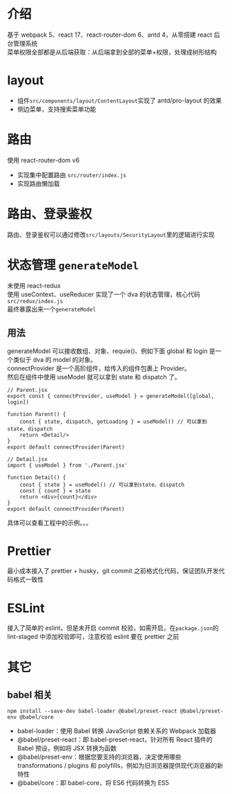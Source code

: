# 介绍

基于 webpack 5、react 17、react-router-dom 6、antd 4，从零搭建 react 后台管理系统  
菜单权限全部都是从后端获取：从后端拿到全部的菜单+权限，处理成树形结构

# layout

- 组件`src/components/layout/ContentLayout`实现了 antd/pro-layout 的效果
- 侧边菜单，支持搜索菜单功能

# 路由

使用 react-router-dom v6

- 实现集中配置路由 `src/router/index.js`
- 实现路由懒加载

# 路由、登录鉴权

路由、登录鉴权可以通过修改`src/layouts/SecurityLayout`里的逻辑进行实现

# 状态管理 `generateModel`

未使用 react-redux  
使用 useContext、useReducer 实现了一个 dva 的状态管理，核心代码`src/redux/index.js`  
最终暴露出来一个`generateModel`

## 用法

generateModel 可以接收数组、对象、requie()、例如下面 global 和 login 是一个类似于 dva 的 model 的对象。  
connectProvider 是一个高阶组件，给传入的组件包裹上 Provider。  
然后在组件中使用 useModel 就可以拿到 state 和 dispatch 了。

```
// Parent.jsx
export const { connectProvider, useModel } = generateModel([global, login])

function Parent() {
    const { state, dispatch, getLoading } = useModel() // 可以拿到state、dispatch
    return <Detail/>
}
export default connectProvider(Parent)
```

```
// Detail.jsx
import { useModel } from './Parent.jsx'

function Detail() {
    const { state } = useModel() // 可以拿到state、dispatch
    const { count } = state
    return <div>{count}</div>
}
export default connectProvider(Parent)
```

具体可以查看工程中的示例。。。

# Prettier

最小成本接入了 prettier + husky，git commit 之前格式化代码，保证团队开发代码格式一致性

# ESLint

接入了简单的 eslint，但是未开启 commit 校验，如需开启，在`package.json`的 lint-staged 中添加校验即可，注意校验 eslint 要在 prettier 之前

# 其它

## babel 相关

```
npm install --save-dev babel-loader @babel/preset-react @babel/preset-env @babel/core
```

- babel-loader：使用 Babel 转换 JavaScript 依赖关系的 Webpack 加载器
- @babel/preset-react：即 babel-preset-react，针对所有 React 插件的 Babel 预设，例如将 JSX 转换为函数
- @babel/preset-env：根据您要支持的浏览器，决定使用哪些 transformations / plugins 和 polyfills，例如为旧浏览器提供现代浏览器的新特性
- @babel/core：即 babel-core，将 ES6 代码转换为 ES5
